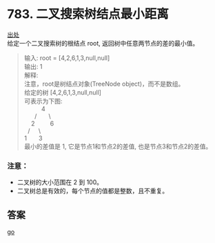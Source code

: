 # 783. 二叉搜索树结点最小距离
[出处](https://leetcode-cn.com/problems/minimum-distance-between-bst-nodes/submissions/)  
给定一个二叉搜索树的根结点 root, 返回树中任意两节点的差的最小值。  

> 输入: root = [4,2,6,1,3,null,null]  
  输出: 1  
  解释:  
  注意，root是树结点对象(TreeNode object)，而不是数组。   
  给定的树 [4,2,6,1,3,null,null]   
  可表示为下图:    
         &nbsp;&nbsp;&nbsp; &nbsp;&nbsp;&nbsp; &nbsp;  4  
          &nbsp;&nbsp;&nbsp;&nbsp;&nbsp;&nbsp;/ &nbsp;&nbsp;&nbsp; &nbsp; \\   
       &nbsp;&nbsp;&nbsp; 2  &nbsp;&nbsp;&nbsp;&nbsp;&nbsp;&nbsp;&nbsp; 6  
      &nbsp;  / &nbsp; &nbsp; \    
      1  &nbsp; &nbsp; &nbsp;  3  
  最小的差值是 1, 它是节点1和节点2的差值, 也是节点3和节点2的差值。
  
### 注意：

- 二叉树的大小范围在 2 到 100。
- 二叉树总是有效的，每个节点的值都是整数，且不重复。

##  答案
[go](../../leecode/0783/main.go)
